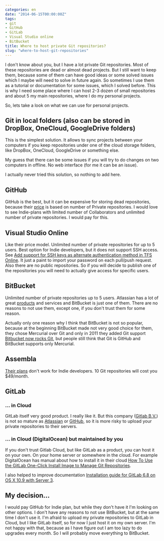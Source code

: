 ```yaml
---
categories: en
date: "2014-06-15T00:00:00Z"
tags:
- git
- GitHub
- GitLab
- Visual Studio online
- BitBucket
title: Where to host private Git repositories?
slug: "where-to-host-git-repositories"
---
```


I don't know about you, but I have a lot private Git repositories. Most of these repositories are dead or almost dead projects. But I still want to keep them, because some of them can have good ideas or some solved issues which I maybe will need to solve in future again. So sometimes I use them as a tutorial or documentation for some issues, which I solved before. This is why I need some place where I can host 2-3 dozen of small repositories and about 5 my main repositories, where I do my personal projects. 

So, lets take a look on what we can use for personal projects.

## Git in local folders (also can be stored in DropBox, OneCloud, GoogleDrive folders)

This is the simplest solution. It allows to sync projects between your computers if you keep repositories under one of the cloud storage folders, like DropBox, OneCloud, GoogleDrive or something else. 

My guess that there can be some issues if you will try to do changes on two computers in offline. No web interface (for me it can be an issue).

I actually never tried this solution, so nothing to add here. 

## GitHub

GitHub is the best, but it can be expensive for storing dead repositories, because their [price](https://github.com/pricing) is based on number of Private repositories. I would love to see Indie-plans with limited number of Collaborators and unlimited number of private repositories. I would pay for this. 

## Visual Studio Online

Like their price model. Unlimited number of private repositories for up to 5 users. Best option for Indie developers, but it does not support SSH access. See [Add support for SSH keys as alternate authentication method in TFS Online](https://visualstudio.uservoice.com/forums/121579-visual-studio/suggestions/3801342-add-support-for-ssh-keys-as-alternate-authenticati). It just a paint to import your password on each pull/push request.
Also there are no public repositories. So if you will decide to publish one of the repositories you will need to actually give access for specific users. 

## BitBucket

Unlimited number of private repositories up to 5 users. Atlassian has a lot of great [products](https://www.atlassian.com/software) and services and BitBucket is just one of them. There are no reasons to not use them, except one, if you don't trust them for some reason.

Actually only one reason why I think that BitBucket is not so popular, because at the beginning BitBucket made not very good choice for them, they chose Mercurial over Git and only in 2011 they added Git support [Bitbucket now rocks Git](http://blog.bitbucket.org/2011/10/03/bitbucket-now-rocks-git/), but people still think that Git is GitHub and BitBucket supports only Mercurial.

## Assembla

[Their plans](https://www.assembla.com/plans) don't work for Indie developers. 10 Git repositories will cost you $49/month.

## GitLab 

### ... in Cloud

GitLab itself very good product. I really like it. But this company ([Gitlab B.V.](http://www.crunchbase.com/organization/gitlab-com)) is not so mature as [Atlassian](http://www.crunchbase.com/organization/atlassian) or [GitHub](http://www.crunchbase.com/organization/github), so it is more risky to upload your private repositories to their servers. 

### ... in Cloud (DigitalOcean) but maintained by you

If you don't trust Gitlab Cloud, but like GitLab as a product, you can host it on your own. On your home server or somewhere in the cloud. For example DigitalOcean has manual about how to install it in their cloud [How To Use the GitLab One-Click Install Image to Manage Git Repositories](https://www.digitalocean.com/community/tutorials/how-to-use-the-gitlab-one-click-install-image-to-manage-git-repositories).

I also helped to improve documentation [Installation guide for GitLab 6.8 on OS X 10.9 with Server 3](https://github.com/CiTroNaK/Installation-guide-for-GitLab-on-OS-X).

## My decision...

I would pay GitHub for Indie plan, but while they don't have it I'm looking on other options. I don't have any reasons to not use BitBucket, but at the same time I don't use it. I'm afraid to upload my private repositories to GitLab in Cloud, but I like GitLab itself, so for now I just host it on my own server. I'm not happy with that, because as I have figure out I am too lazy to do upgrades every month. So I will probably move everything to BitBucket. 